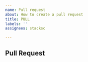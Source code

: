 ```yaml
---
name: Pull request
about: How to create a pull request
title: PULL
labels: ''
assignees: stacksc

---
```


## Pull Request
